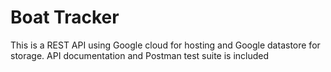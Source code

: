# Boat Tracker
 This is a REST API using Google cloud for hosting and Google datastore for storage. API documentation and Postman test suite is included
